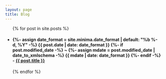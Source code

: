 ```yaml
---
layout: page
title: Blog
---
```

<ul>
  {% for post in site.posts %}
    <li>
      <h4>{%- assign date_format = site.minima.date_format | default: "%b %-d, %Y" -%}
      <time class="dt-published" datetime="{{ post.date | date_to_xmlschema }}" itemprop="datePublished">
        {{ post.date | date: date_format }}
      </time>
      {%- if post.modified_date -%}
        ~ 
        {%- assign mdate = post.modified_date | date_to_xmlschema -%}
        <time class="dt-modified" datetime="{{ mdate }}" itemprop="dateModified">
          {{ mdate | date: date_format }}
        </time>
      {%- endif -%} - <a href=".{{ post.url }}">{{ post.title }}</a></h4>
    </li>
  {% endfor %}
</ul>
<a rel="me" href="https://mstdn.mx/@jpz"></a>